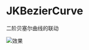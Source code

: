 # JKBezierCurve
二阶贝塞尔曲线的联动

![效果](https://github.com/JoanKing/JKBezierCurve/assets/19670000/c25212a6-0d72-4757-9fc2-7edcd934e2f6)
